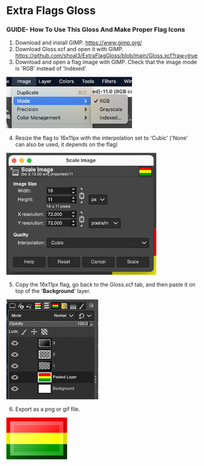 # Extra Flags Gloss

### GUIDE- How To Use This Gloss And Make Proper Flag Icons

1. Download and install GIMP. https://www.gimp.org/
2. Download Gloss.xcf and open it with GIMP. https://github.com/shoal3/ExtraFlagGloss/blob/main/Gloss.xcf?raw=true
3. Download and open a flag image with GIMP. Check that the image mode is 'RGB' instead of 'Indexed'.

![1](images/1.png)

4. Resize the flag to 16x11px with the interpolation set to 'Cubic' ('None' can also be used, it depends on the flag)

![2](images/2.png)

5. Copy the 16x11px flag, go back to the Gloss.xcf tab, and then paste it on top of the '**Background**' layer.

![3](images/3.png)

6. Export as a png or gif file.

![4](images/Bolivia.png)
